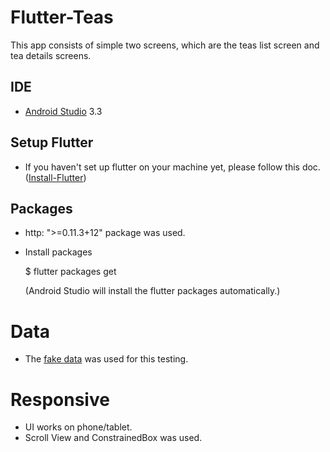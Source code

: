 # Flutter-Teas

This app consists of simple two screens, which are the teas list screen and tea details screens.

## IDE
- [Android Studio](https://developer.android.com/studio/?gclid=EAIaIQobChMIlJPwxYKT4AIVFiCtBh2GlQIzEAAYASABEgLe4fD_BwE) 3.3
 
## Setup Flutter
- If you haven't set up flutter on your machine yet, please follow this doc.([Install-Flutter](https://flutter.io/docs/get-started/install)) 

## Packages
- http: ">=0.11.3+12" package was used.

- Install packages

  $ flutter packages get
  
  (Android Studio will install the flutter packages automatically.)
  
 # Data
 - The [fake data](https://randomuser.me/) was used for this testing.
 
 # Responsive
 - UI works on phone/tablet.
 - Scroll View and ConstrainedBox was used.
 
